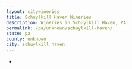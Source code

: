```yaml
---
layout: citywineries
title: Schuylkill Haven Wineries
description: Wineries in Schuylkill Haven, PA
permalink: /pa/unknown/schuylkill-haven/
state: pa
county: unknown
city: schuylkill haven
---
```

-
